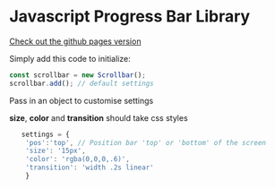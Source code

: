 # Javascript Progress Bar Library

[Check out the github pages version](https://darrencarlin.github.io/Progress-Bar-Library/)


Simply add this code to initialize:

```javascript
const scrollbar = new Scrollbar();
scrollbar.add(); // default settings 
```

Pass in an object to customise settings

**size**, **color** and **transition** should take css styles 
```javascript
   settings = {
    'pos':'top', // Position bar 'top' or 'bottom' of the screen
    'size': '15px', 
    'color': 'rgba(0,0,0,.6)', 
    'transition': 'width .2s linear'
    }
```